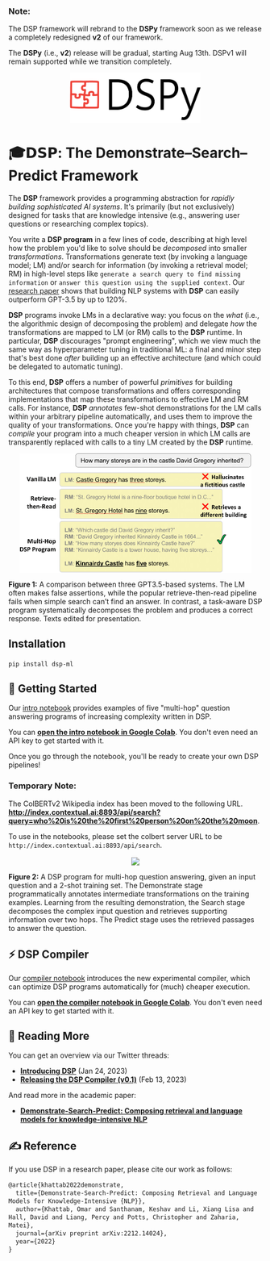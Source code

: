 ### Note:

The DSP framework will rebrand to the **DSPy** framework soon as we release a completely redesigned **v2** of our framework.

The **DSPy** (i.e., **v2**) release will be gradual, starting Aug 13th. DSPv1 will remain supported while we transition completely.

<p align="center">
  <img align="center" src="docs/images/DSPy7.png" width="260px" />
</p>
<p align="left">



# 🎓𝗗𝗦𝗣: The Demonstrate–Search–Predict Framework

The **DSP** framework provides a programming abstraction for _rapidly building sophisticated AI systems_. It's primarily (but not exclusively) designed for tasks that are knowledge intensive (e.g., answering user questions or researching complex topics).

You write a **DSP program** in a few lines of code, describing at high level how the problem you'd like to solve should be _decomposed_ into smaller _transformations_. Transformations generate text (by invoking a language model; LM) and/or search for information (by invoking a retrieval model; RM) in high-level steps like `generate a search query to find missing information` or `answer this question using the supplied context`. Our [research paper](https://arxiv.org/abs/2212.14024) shows that building NLP systems with **DSP** can easily outperform GPT-3.5 by up to 120%.

**DSP** programs invoke LMs in a declarative way: you focus on the _what_ (i.e., the algorithmic design of decomposing the problem) and delegate _how_ the transformations are mapped to LM (or RM) calls to the **DSP** runtime. In particular, **DSP** discourages "prompt engineering", which we view much the same way as hyperparameter tuning in traditional ML: a final and minor step that's best done _after_ building up an effective architecture (and which could be delegated to automatic tuning).

To this end, **DSP** offers a number of powerful _primitives_ for building architectures that compose transformations and offers corresponding implementations that map these transformations to effective LM and RM calls. For instance, **DSP** *annotates* few-shot demonstrations for the LM calls within your arbitrary pipeline automatically, and uses them to improve the quality of your transformations. Once you're happy with things, **DSP** can *compile* your program into a much cheaper version in which LM calls are transparently replaced with calls to a tiny LM created by the **DSP** runtime.


<p align="center">
  <img align="center" src="docs/images/DSP-tasks.png" width="460px" />
</p>
<p align="left">
  <b>Figure 1:</b> A comparison between three GPT3.5-based systems. The LM often makes false assertions, while the popular retrieve-then-read pipeline fails when simple search can’t find an answer. In contrast, a task-aware DSP program systematically decomposes the problem and produces a correct response. Texts edited for presentation.
</p>


## Installation

```pip install dsp-ml```

## 🏃 Getting Started

Our [intro notebook](intro.ipynb) provides examples of five "multi-hop" question answering programs of increasing complexity written in DSP.

You can **[open the intro notebook in Google Colab](https://colab.research.google.com/github/stanfordnlp/dsp/blob/main/intro.ipynb)**. You don't even need an API key to get started with it.

Once you go through the notebook, you'll be ready to create your own DSP pipelines!

### Temporary Note:

The ColBERTv2 Wikipedia index has been moved to the following URL. **http://index.contextual.ai:8893/api/search?query=who%20is%20the%20first%20person%20on%20the%20moon**.

To use in the notebooks, please set the colbert server URL to be `http://index.contextual.ai:8893/api/search`.


<p align="center">
  <img align="center" src="docs/images/DSP-example.png" width="850px" />
</p>
<p align="left">
  <b>Figure 2:</b> A DSP program for multi-hop question answering, given an input question and a 2-shot training set. The Demonstrate stage programmatically annotates intermediate transformations on the training examples. Learning from the resulting demonstration, the Search stage decomposes the complex input question and retrieves supporting information over two hops. The Predict stage uses the retrieved passages to answer the question.
</p>


## ⚡️ DSP Compiler

Our [compiler notebook](compiler.ipynb) introduces the new experimental compiler, which can optimize DSP programs automatically for (much) cheaper execution.

You can **[open the compiler notebook in Google Colab](https://colab.research.google.com/github/stanfordnlp/dsp/blob/main/compiler.ipynb)**. You don't even need an API key to get started with it.

## 📜 Reading More

You can get an overview via our Twitter threads:
* [**Introducing DSP**](https://twitter.com/lateinteraction/status/1617953413576425472)  (Jan 24, 2023)
* [**Releasing the DSP Compiler (v0.1)**](https://twitter.com/lateinteraction/status/1625231662849073160)  (Feb 13, 2023)

And read more in the academic paper:
* [**Demonstrate-Search-Predict: Composing retrieval and language models for knowledge-intensive NLP**](https://arxiv.org/abs/2212.14024.pdf)

## ✍️ Reference

If you use DSP in a research paper, please cite our work as follows:

```
@article{khattab2022demonstrate,
  title={Demonstrate-Search-Predict: Composing Retrieval and Language Models for Knowledge-Intensive {NLP}},
  author={Khattab, Omar and Santhanam, Keshav and Li, Xiang Lisa and Hall, David and Liang, Percy and Potts, Christopher and Zaharia, Matei},
  journal={arXiv preprint arXiv:2212.14024},
  year={2022}
}
```
